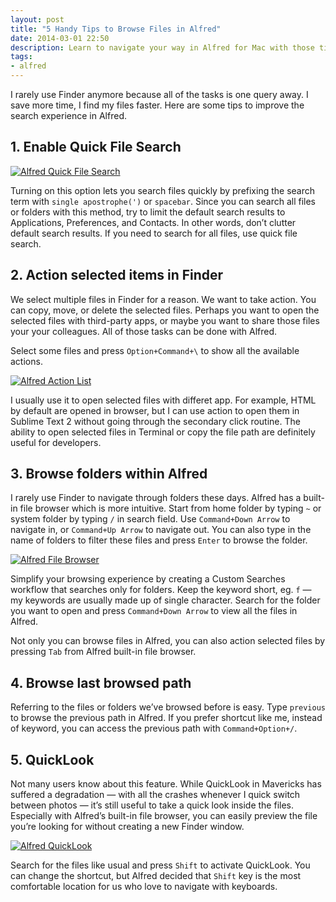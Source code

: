 ```yaml
---
layout: post
title: "5 Handy Tips to Browse Files in Alfred"
date: 2014-03-01 22:50
description: Learn to navigate your way in Alfred for Mac with those tips and become more productive while working.
tags:
- alfred
---
```


I rarely use Finder anymore because all of the tasks is one query away. I save more time, I find my files faster. Here are some tips to improve the search experience in Alfred.

## 1. Enable Quick File Search

[ ![Alfred Quick File Search][img1] ](http://images.sayzlim.net/2014/03/alfred_file_search.jpg "Alfred Quick File Search")

[img1]: http://images.sayzlim.net/2014/03/alfred_file_search.jpg "Alfred Quick File Search"

Turning on this option lets you search files quickly by prefixing the search term with `single apostrophe(')` or `spacebar`. Since you can search all files or folders with this method, try to limit the default search results to Applications, Preferences, and Contacts.  In other words, don’t clutter default search results. If you need to search for all files, use quick file search.

## 2. Action selected items in Finder
We select multiple files in Finder for a reason. We want to take action. You can copy, move, or delete the selected files. Perhaps you want to open the selected files with third-party apps, or maybe you want to share those files your your colleagues. All of those tasks can be done with Alfred.

Select some files and press `Option+Command+\` to show all the available actions. 

[ ![Alfred Action List][img2] ](http://images.sayzlim.net/2014/03/alfred_action.jpg "Alfred Action List")

[img2]: http://images.sayzlim.net/2014/03/alfred_action.jpg "Alfred Action List"

I usually use it to open selected files with differet app. For example, HTML by default are opened in browser, but I can use action to open them in Sublime Text 2 without going through the secondary click routine. The ability to open selected files in Terminal or copy the file path are definitely useful for developers.

## 3. Browse folders within Alfred
I rarely use Finder to navigate through folders these days. Alfred has a built-in file browser which is more intuitive. Start from home folder by typing `~` or system folder by typing `/` in search field. Use `Command+Down Arrow` to navigate in,  or `Command+Up Arrow` to navigate out. You can also type in the name of folders to filter these files and press `Enter` to browse the folder.

[ ![Alfred File Browser][img3] ](http://images.sayzlim.net/2014/03/alfred_file_browser.jpg "Alfred File Browser")

[img3]: http://images.sayzlim.net/2014/03/alfred_file_browser.jpg "Alfred File Browser"

Simplify your browsing experience by creating a Custom Searches workflow that searches only for folders. Keep the keyword short, eg. `f` — my keywords are usually made up of single character. Search for the folder you want to open and press `Command+Down Arrow` to view all the files in Alfred.

Not only you can browse files in Alfred, you can also action selected files by pressing `Tab` from Alfred built-in file browser.

## 4. Browse last browsed path
Referring to the files or folders we’ve browsed before is easy. Type `previous` to browse the previous path in Alfred. If you prefer shortcut like me, instead of keyword, you can access the previous path with `Command+Option+/`. 

## 5. QuickLook
Not many users know about this feature. While QuickLook in Mavericks has suffered a degradation — with all the crashes whenever I quick switch between photos  — it’s still useful to take a quick look inside the files. Especially with Alfred’s built-in file browser, you can easily preview the file you’re looking for without creating a new Finder window.

[ ![Alfred QuickLook][img4] ](http://images.sayzlim.net/2014/03/alfred_quicklook.gif "Alfred QuickLook")

[img4]: http://images.sayzlim.net/2014/03/alfred_quicklook.gif "Alfred QuickLook"

Search for the files like usual and press `Shift` to activate QuickLook. You can change the shortcut, but Alfred decided that `Shift` key is the most comfortable location for us who love to navigate with keyboards.